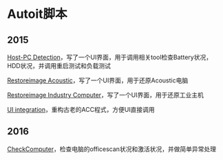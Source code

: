 Autoit脚本
===

2015
---

[Host-PC Detection](https://github.com/Charles-Miao/Autoit-in-Action/tree/master/Host-PC%20Detection)，写了一个UI界面，用于调用相关tool检查Battery状况，HDD状况，并调用重启测试和负载测试

[Restoreimage Acoustic](https://github.com/Charles-Miao/Autoit-in-Action/tree/master/Restoreimage%20Acoustic)，写了一个UI界面，用于还原Acoustic电脑

[Restoreimage Industry Computer](https://github.com/Charles-Miao/Autoit-in-Action/tree/master/Restoreimage%20Industry%20Computer)，写了一个UI界面，用于还原工业主机

[UI integration](https://github.com/Charles-Miao/Autoit-in-Action/tree/master/UI%20integration)，重构古老的ACC程式，方便UI直接调用

2016
---

[CheckComputer](https://github.com/Charles-Miao/Autoit-in-Action/tree/master/CheckComputer)，检查电脑的officescan状况和激活状况，并做简单异常处理
